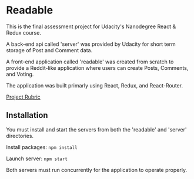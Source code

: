 # Readable
This is the final assessment project for Udacity's Nanodegree React & Redux course.

A back-end api called 'server' was provided by Udacity for short term storage of Post and Comment data.

A front-end application called 'readable' was created from scratch to provide a Reddit-like application where users can create Posts, Comments, and Voting.

The application was built primarly using React, Redux, and React-Router.

[Project Rubric](https://review.udacity.com/#!/rubrics/1017/view)

## Installation

You must install and start the servers from both the 'readable' and 'server' directories.

Install packages: `npm install`

Launch server: `npm start`

Both servers must run concurrently for the application to operate properly.